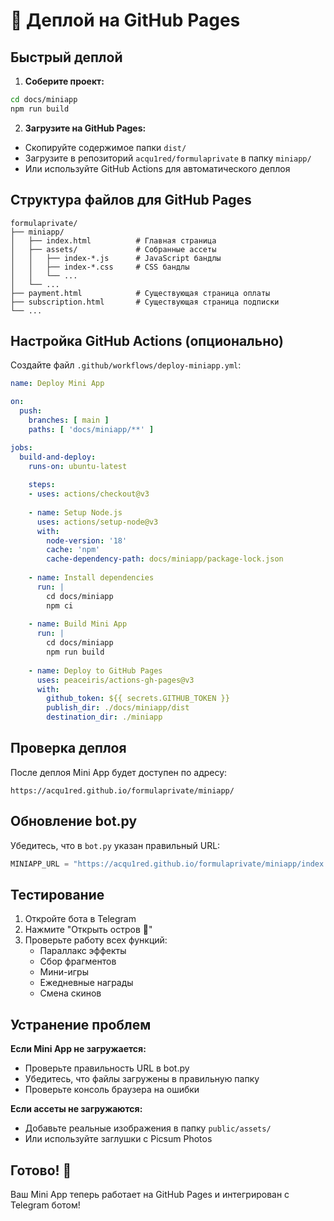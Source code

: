 # 🚀 Деплой на GitHub Pages

## Быстрый деплой

1. **Соберите проект:**
```bash
cd docs/miniapp
npm run build
```

2. **Загрузите на GitHub Pages:**
- Скопируйте содержимое папки `dist/` 
- Загрузите в репозиторий `acqu1red/formulaprivate` в папку `miniapp/`
- Или используйте GitHub Actions для автоматического деплоя

## Структура файлов для GitHub Pages

```
formulaprivate/
├── miniapp/
│   ├── index.html          # Главная страница
│   ├── assets/             # Собранные ассеты
│   │   ├── index-*.js      # JavaScript бандлы
│   │   ├── index-*.css     # CSS бандлы
│   │   └── ...
│   └── ...
├── payment.html            # Существующая страница оплаты
├── subscription.html       # Существующая страница подписки
└── ...
```

## Настройка GitHub Actions (опционально)

Создайте файл `.github/workflows/deploy-miniapp.yml`:

```yaml
name: Deploy Mini App

on:
  push:
    branches: [ main ]
    paths: [ 'docs/miniapp/**' ]

jobs:
  build-and-deploy:
    runs-on: ubuntu-latest
    
    steps:
    - uses: actions/checkout@v3
    
    - name: Setup Node.js
      uses: actions/setup-node@v3
      with:
        node-version: '18'
        cache: 'npm'
        cache-dependency-path: docs/miniapp/package-lock.json
    
    - name: Install dependencies
      run: |
        cd docs/miniapp
        npm ci
    
    - name: Build Mini App
      run: |
        cd docs/miniapp
        npm run build
    
    - name: Deploy to GitHub Pages
      uses: peaceiris/actions-gh-pages@v3
      with:
        github_token: ${{ secrets.GITHUB_TOKEN }}
        publish_dir: ./docs/miniapp/dist
        destination_dir: ./miniapp
```

## Проверка деплоя

После деплоя Mini App будет доступен по адресу:
```
https://acqu1red.github.io/formulaprivate/miniapp/
```

## Обновление bot.py

Убедитесь, что в `bot.py` указан правильный URL:

```python
MINIAPP_URL = "https://acqu1red.github.io/formulaprivate/miniapp/index.html"
```

## Тестирование

1. Откройте бота в Telegram
2. Нажмите "Открыть остров 🌴"
3. Проверьте работу всех функций:
   - Параллакс эффекты
   - Сбор фрагментов
   - Мини-игры
   - Ежедневные награды
   - Смена скинов

## Устранение проблем

**Если Mini App не загружается:**
- Проверьте правильность URL в bot.py
- Убедитесь, что файлы загружены в правильную папку
- Проверьте консоль браузера на ошибки

**Если ассеты не загружаются:**
- Добавьте реальные изображения в папку `public/assets/`
- Или используйте заглушки с Picsum Photos

## Готово! 🎉

Ваш Mini App теперь работает на GitHub Pages и интегрирован с Telegram ботом!
